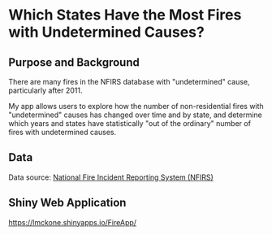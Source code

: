 # Which States Have the Most Fires with Undetermined Causes?


## Purpose and Background

There are many fires in the NFIRS database with "undetermined" cause, particularly after 2011.

My app allows users to explore how the number of non-residential fires with "undetermined" causes has changed over time and by state, and determine which years and states have statistically "out of the ordinary" number of fires with undetermined causes. 

## Data

Data source: [National Fire Incident Reporting System (NFIRS)](https://www.usfa.fema.gov/data/nfirs/)

## Shiny Web Application

https://lmckone.shinyapps.io/FireApp/

